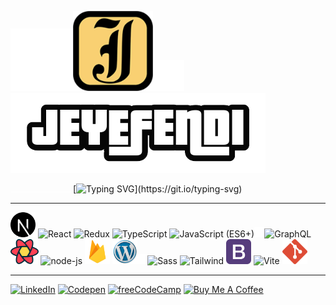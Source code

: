 <p float="left"><a href="https://www.jeyefendi.com"><img width="100" src="https://raw.githubusercontent.com/jeyefendi/assets/main/space.png"></a><a href="https://www.jeyefendi.com"><img src="./public/favicon.webp" alt="Logo" height="128"></a><a href="https://www.jeyefendi.com"><img width="50" src="https://raw.githubusercontent.com/jeyefendi/assets/main/space.png"></a><a href="https://www.jeyefendi.com"><img src="https://github.com/jeyefendi/assets/blob/main/nick.png?raw=true" alt="Nick"></a></p>

<a href="https://www.jeyefendi.com"><img width="100" height="1" src="https://raw.githubusercontent.com/jeyefendi/assets/main/space.png"></a>[![Typing SVG](https://readme-typing-svg.demolab.com?font=Concert+One&size=18&duration=3000&pause=1000&color=000000&center=true&vCenter=true&width=128&height=24&lines=jeyefendi.com;onClick+Logo!)](https://git.io/typing-svg)

---

<p float="left"><img alt="Next" height="40" src="https://github.com/jeyefendi/assets/blob/main/nextjs.svg"/> <img alt="React" height="40" src="https://upload.wikimedia.org/wikipedia/commons/a/a7/React-icon.svg"/> <img alt="Redux" height="40" src="https://cdn.worldvectorlogo.com/logos/redux.svg"/> <img alt="TypeScript" height="40" src="https://upload.wikimedia.org/wikipedia/commons/4/4c/Typescript_logo_2020.svg"/> <img alt="JavaScript (ES6+)" height="40" src="https://camo.githubusercontent.com/91228d257e95671becc33c70fc337100a6cc0aebaa01d1a75377eb55374563d0/68747470733a2f2f63646e2e69636f6e73636f75742e636f6d2f69636f6e2f667265652f706e672d3531322f6a6176617363726970742d323735323134382d323238343936352e706e67"/><img height="16" src="https://raw.githubusercontent.com/jeyefendi/assets/main/space.png"><img alt="GraphQL" height="40" src="https://upload.wikimedia.org/wikipedia/commons/thumb/1/17/GraphQL_Logo.svg/800px-GraphQL_Logo.svg.png"/> <img alt="React-Query" height="40" src="https://github.com/jeyefendi/assets/blob/main/react-query.svg"/> <img alt="node-js" height="40" src="https://camo.githubusercontent.com/730645ff32f6efe57c3049411016e52dc798503a7de8a7831fb1a3432043a75e/68747470733a2f2f7265732e636c6f7564696e6172792e636f6d2f6261746e30353030302f696d6167652f75706c6f61642f76313539363633323535342f395f68617a66696b2e706e67"/> <img alt="Firebase" height="40" src="https://raw.githubusercontent.com/github/explore/80688e429a7d4ef2fca1e82350fe8e3517d3494d/topics/firebase/firebase.png"/> <img alt="Wordpress" height="40" src="https://github.com/jeyefendi/assets/blob/main/wordpress.png"/><img height="16" src="https://raw.githubusercontent.com/jeyefendi/assets/main/space.png"><img alt="Sass" height="40" src="https://upload.wikimedia.org/wikipedia/commons/9/96/Sass_Logo_Color.svg"/> <img alt="Tailwind" height="40" src="https://upload.wikimedia.org/wikipedia/commons/d/d5/Tailwind_CSS_Logo.svg"/> <img alt="Bootstrap" height="40" src="https://raw.githubusercontent.com/github/explore/80688e429a7d4ef2fca1e82350fe8e3517d3494d/topics/bootstrap/bootstrap.png"/> <img alt="Vite" height="40" src="https://cdn.worldvectorlogo.com/logos/vitejs.svg"/> <img alt="Git" height="40" src="https://github.com/jeyefendi/assets/blob/main/git.png"/></p>

---

<p float="left"><a href="https://www.linkedin.com/in/jeyefendi/"><img src="https://upload.wikimedia.org/wikipedia/commons/0/01/LinkedIn_Logo.svg" alt="LinkedIn" height="32" width="128"></a> <a href="https://codepen.io/jeyefendi"><img src="https://upload.wikimedia.org/wikipedia/commons/9/9a/CodePen_logo.png" alt="Codepen" height="32" width="160"></a> <a href="https://www.freecodecamp.org/jeyefendi"><img src="https://design-style-guide.freecodecamp.org/downloads/fcc_primary_large.jpg" alt="freeCodeCamp" height="32" width="160"></a> <a href="https://www.buymeacoffee.com/jeyefendi"><img src="https://cdn.buymeacoffee.com/buttons/default-orange.png" alt="Buy Me A Coffee" height="32" width="128"></a>
